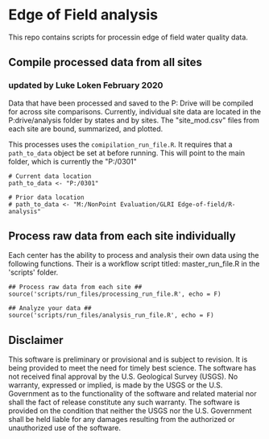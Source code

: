 # Edge of Field analysis

This repo contains scripts for processin edge of field water quality data. 

## Compile processed data from all sites

### updated by Luke Loken February 2020

Data that have been processed and saved to the P: Drive will be compiled for across site comparisons. Currently, individual site data are located in the P:drive/analysis folder by states and by sites. The "site_mod.csv" files from each site are bound, summarized, and plotted. 

This processes uses the `comipilation_run_file.R`. It requires that a `path_to_data` object be set at before running. This will point to the main folder, which is currently the "P:/0301"

```
# Current data location
path_to_data <- "P:/0301"

# Prior data location
# path_to_data <- "M:/NonPoint Evaluation/GLRI Edge-of-field/R-analysis"
```



## Process raw data from each site individually 

Each center has the ability to process and analysis their own data using the following functions. Their is a workflow script titled: master_run_file.R in the 'scripts' folder. 


```
## Process raw data from each site ##
source('scripts/run_files/processing_run_file.R', echo = F)

## Analyze your data ##
source('scripts/run_files/analysis_run_file.R', echo = F)
```


## Disclaimer

This software is preliminary or provisional and is subject to revision. It is being provided to meet the need for timely best science. The software has not received final approval by the U.S. Geological Survey (USGS). No warranty, expressed or implied, is made by the USGS or the U.S. Government as to the functionality of the software and related material nor shall the fact of release constitute any such warranty. The software is provided on the condition that neither the USGS nor the U.S. Government shall be held liable for any damages resulting from the authorized or unauthorized use of the software.